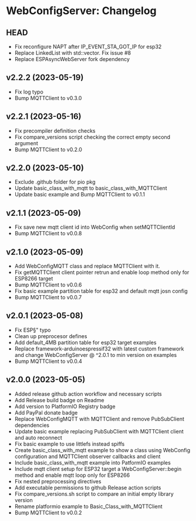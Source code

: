 WebConfigServer: Changelog
==========================

HEAD
----

* Fix reconfigure NAPT after IP_EVENT_STA_GOT_IP for esp32
* Replace LinkedList with std::vector. Fix issue #8
* Replace ESPAsyncWebServer fork dependency

v2.2.2 (2023-05-19)
------

* Fix log typo
* Bump MQTTClient to v0.3.0

v2.2.1 (2023-05-16)
------

* Fix precompiler definition checks
* Fix compare_versions script checking the correct empty second argument
* Bump MQTTClient to v0.2.0

v2.2.0 (2023-05-10)
------

* Exclude .github folder for pio pkg
* Update basic_class_with_mqtt to basic_class_with_MQTTClient
* Update basic example and Bump MQTTClient to v0.1.1

v2.1.1 (2023-05-09)
------

* Fix save new mqtt client id into WebConfig when setMQTTClientId
* Bump MQTTClient to v0.0.8

v2.1.0 (2023-05-09)
------

* Add WebConfigMQTT class and replace MQTTClient with it.
* Fix getMQTTClient client pointer retrun and enable loop method only  for ESP8266 target
* Bump MQTTClient to v0.0.6
* Fix basic example partition table for esp32 and default mqtt josn config
* Bump MQTTClient to v0.0.7

v2.0.1 (2023-05-08)
------

* Fix ESP§" typo
* Clean up preprocesor defines
* Add default_4MB partition table for esp32 target examples
* Replace framework-arduinoespressif32 with latest custom framework and change WebConfigServer @ ^2.0.1 to min version on examples
* Bump MQTTClient to v0.0.4

v2.0.0 (2023-05-05)
------

* Added release github action workflow and necessary scripts
* Add Release build badge on Readme
* Add version to PlatformIO Registry badge
* Add PayPal donate badge
* Replace WebConfigMQTT with MQTTClient and remove PubSubClient dependencies
* Update basic example replacing PubSubClient with MQTTClient client and auto reconnect
* Fix basic example to use littlefs instead spiffs
* Create basic_class_with_mqtt example to show a class using WebConfig configuration and MQTTClient observer callbacks and client
* Include basic_class_with_mqtt example into PatformIO examples
* Include mqtt client setup for ESP32 target a WebConfigServer::begin method and enable mqtt loop only for ESP8266
* Fix nested preprocessing directives
* Add executable permissions to github Release action scripts
* Fix compare_versions.sh script to compare an initial empty library version
* Rename platformio example to Basic_Class_with_MQTTClient
* Bump MQTTClient to v0.0.2
